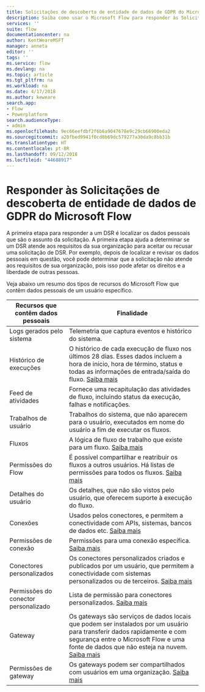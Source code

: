 ```yaml
---
title: Solicitações de descoberta de entidade de dados de GDPR do Microsoft Flow | Microsoft Docs
description: Saiba como usar o Microsoft Flow para responder às Solicitações de descoberta de entidade de dados de GPDR.
services: ''
suite: flow
documentationcenter: na
author: KentWeareMSFT
manager: anneta
editor: ''
tags: ''
ms.service: flow
ms.devlang: na
ms.topic: article
ms.tgt_pltfrm: na
ms.workload: na
ms.date: 4/17/2018
ms.author: keweare
search.app:
- Flow
- Powerplatform
search.audienceType:
- admin
ms.openlocfilehash: 9ec66eefdbf2f6b6a9047678e9c29cb66900eda2
ms.sourcegitcommit: a20fbed9941f0cd8b69dc579277a30da9c8bb31b
ms.translationtype: HT
ms.contentlocale: pt-BR
ms.lasthandoff: 09/12/2018
ms.locfileid: "44688917"
---
```

# <a name="responding-to-gdpr-data-subject-discovery-requests-for-microsoft-flow"></a>Responder às Solicitações de descoberta de entidade de dados de GDPR do Microsoft Flow

A primeira etapa para responder a um DSR é localizar os dados pessoais que são o assunto da solicitação. A primeira etapa ajuda a determinar se um DSR atende aos requisitos da sua organização para aceitar ou recusar uma solicitação de DSR. Por exemplo, depois de localizar e revisar os dados pessoais em questão, você pode determinar que a solicitação não atende aos requisitos de sua organização, pois isso pode afetar os direitos e a liberdade de outras pessoas.

Veja abaixo um resumo dos tipos de recursos do Microsoft Flow que contêm dados pessoais de um usuário específico.

|**Recursos que contêm dados pessoais**|**Finalidade**|
|-----|-----|
|Logs gerados pelo sistema|Telemetria que captura eventos e histórico do sistema.|
|Histórico de execuções|O histórico de cada execução de fluxo nos últimos 28 dias. Esses dados incluem a hora de início, hora de término, status e todas as informações de entrada/saída do fluxo. [Saiba mais](https://flow.microsoft.com/blog/download-history-recurrence/)|
|Feed de atividades| Fornece uma recapitulação das atividades de fluxo, incluindo status da execução, falhas e notificações.|
|Trabalhos de usuário|Trabalhos do sistema, que não aparecem para o usuário, executados em nome do usuário a fim de executar os fluxos.|
|Fluxos|A lógica de fluxo de trabalho que existe para um fluxo. [Saiba mais](https://docs.microsoft.com/flow/get-started-logic-flow)|
|Permissões do Flow|É possível compartilhar e reatribuir os fluxos a outros usuários. Há listas de permissões para todos os fluxos. [Saiba mais](https://docs.microsoft.com/flow/frequently-asked-questions#can-i-share-the-flows-i-create)|
|Detalhes do usuário|Os detalhes, que não são vistos pelo usuário, que oferecem suporte à execução do fluxo.|
|Conexões|Usados pelos conectores, e permitem a conectividade com APIs, sistemas, bancos de dados etc. [Saiba mais](https://docs.microsoft.com/flow/add-manage-connections)|
|Permissões de conexão|Permissões para uma conexão específica. [Saiba mais](https://docs.microsoft.com/flow/add-manage-connections)|
|Conectores personalizados|Os conectores personalizados criados e publicados por um usuário, que permitem a conectividade com sistemas personalizados ou de terceiros. [Saiba mais](https://docs.microsoft.com/connectors/custom-connectors/)|
|Permissões do conector personalizado|Lista de permissão para conectores personalizados. [Saiba mais](https://docs.microsoft.com/connectors/custom-connectors/share)|
|Gateway|Os gateways são serviços de dados locais que podem ser instalados por um usuário para transferir dados rapidamente e com segurança entre o Microsoft Flow e uma fonte de dados que não esteja na nuvem. [Saiba mais](https://docs.microsoft.com/flow/gateway-manage)|
|Permissões de gateway|Os gateways podem ser compartilhados com usuários em uma organização. [Saiba mais](https://go.microsoft.com/fwlink/?linkid=872249)|

